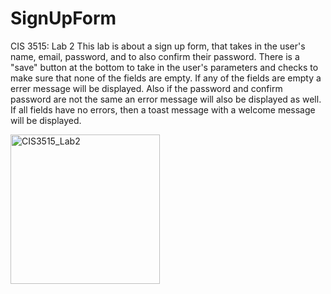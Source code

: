 # SignUpForm
CIS 3515: Lab 2
This lab is about a sign up form, that takes in the user's name, email, password, and to also confirm their password. There is a "save" button at the bottom to take in the 
user's parameters and checks to make sure that none of the fields are empty. If any of the fields are empty a errer message will be displayed. Also if the password and
confirm password are not the same an error message will also be displayed as well. If all fields have no errors, then a toast message with a welcome message will be displayed.


<img width="239" alt="CIS3515_Lab2" src="https://user-images.githubusercontent.com/90350035/134346653-a03d33ff-6a49-4255-a367-3a7c00f83b58.PNG">
